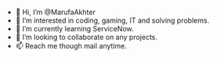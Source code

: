 - 👋 Hi, I’m @MarufaAkhter
- 👀 I’m interested in coding, gaming, IT and solving problems.
- 🌱 I’m currently learning ServiceNow.
- 💞️ I’m looking to collaborate on any projects.
- 📫 Reach me though mail anytime. 

<!---
MarufaAkhter/MarufaAkhter is a ✨ special ✨ repository because its `README.md` (this file) appears on your GitHub profile.
You can click the Preview link to take a look at your changes.
--->
